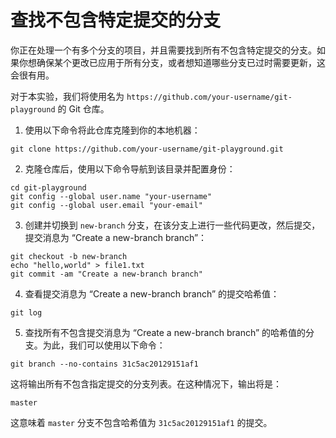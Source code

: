 # 查找不包含特定提交的分支

你正在处理一个有多个分支的项目，并且需要找到所有不包含特定提交的分支。如果你想确保某个更改已应用于所有分支，或者想知道哪些分支已过时需要更新，这会很有用。

对于本实验，我们将使用名为 `https://github.com/your-username/git-playground` 的 Git 仓库。

1. 使用以下命令将此仓库克隆到你的本地机器：

```shell
git clone https://github.com/your-username/git-playground.git
```

2. 克隆仓库后，使用以下命令导航到该目录并配置身份：

```shell
cd git-playground
git config --global user.name "your-username"
git config --global user.email "your-email"
```

3. 创建并切换到 `new-branch` 分支，在该分支上进行一些代码更改，然后提交，提交消息为 “Create a new-branch branch”：

```shell
git checkout -b new-branch
echo "hello,world" > file1.txt
git commit -am "Create a new-branch branch"
```

4. 查看提交消息为 “Create a new-branch branch” 的提交哈希值：

```shell
git log
```

5. 查找所有不包含提交消息为 “Create a new-branch branch” 的哈希值的分支。为此，我们可以使用以下命令：

```shell
git branch --no-contains 31c5ac20129151af1
```

这将输出所有不包含指定提交的分支列表。在这种情况下，输出将是：

```shell
master
```

这意味着 `master` 分支不包含哈希值为 `31c5ac20129151af1` 的提交。

